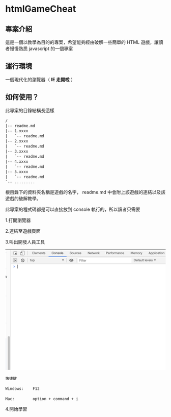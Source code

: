 # htmlGameCheat

## 專案介紹
這是一個以教學為目的的專案，希望能夠經由破解一些簡單的 HTML 遊戲，讓讀者慢慢熟悉 javascript 的一個專案

## 運行環境
一個現代化的瀏覽器（ __IE 走開啦__ ）

## 如何使用？
此專案的目錄結構長這樣

```
/
|-- readme.md
|-- 1.xxxx
|   `-- readme.md
|-- 2.xxxx
|   `-- readme.md
|-- 3.xxxx
|   `-- readme.md
|-- 4.xxxx
|   `-- readme.md
|-- 5.xxxx
|   `-- readme.md
`-- .........
```

根目錄下的資料夾名稱是遊戲的名字， readme.md 中會附上該遊戲的連結以及該遊戲的破解教學。

此專案的程式碼都是可以直接放到 console 執行的，所以讀者只需要

1.打開瀏覽器

2.連結至遊戲頁面

3.叫出開發人員工具 

![1 to 50](https://raw.githubusercontent.com/jj811208/htmlGameCheat/master/asset/console.png)

	快捷鍵
    
	Windows:    F12
    
	Mac:        option + command + i
	
	

4.開始學習